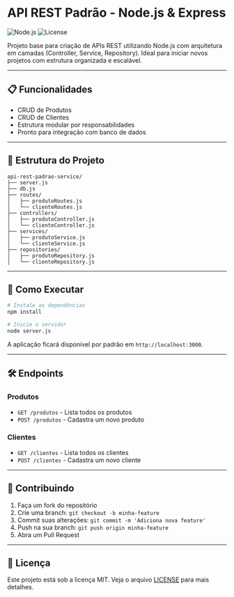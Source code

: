 
# API REST Padrão - Node.js & Express

![Node.js](https://img.shields.io/badge/Node.js-14%2B-green)
![License](https://img.shields.io/badge/license-MIT-blue)

Projeto base para criação de APIs REST utilizando Node.js com arquitetura em camadas (Controller, Service, Repository). Ideal para iniciar novos projetos com estrutura organizada e escalável.

---

## :clipboard: Funcionalidades

- CRUD de Produtos
- CRUD de Clientes
- Estrutura modular por responsabilidades
- Pronto para integração com banco de dados

---

## :file_folder: Estrutura do Projeto

```
api-rest-padrao-service/
├── server.js
├── db.js
├── routes/
│   ├── produtoRoutes.js
│   └── clienteRoutes.js
├── controllers/
│   ├── produtoController.js
│   └── clienteController.js
├── services/
│   ├── produtoService.js
│   └── clienteService.js
├── repositories/
│   ├── produtoRepository.js
│   └── clienteRepository.js
```

---

## :rocket: Como Executar

```bash
# Instale as dependências
npm install

# Inicie o servidor
node server.js
```

A aplicação ficará disponível por padrão em `http://localhost:3000`.

---

## :hammer_and_wrench: Endpoints

### Produtos
- `GET /produtos` - Lista todos os produtos
- `POST /produtos` - Cadastra um novo produto

### Clientes
- `GET /clientes` - Lista todos os clientes
- `POST /clientes` - Cadastra um novo cliente

---

## :handshake: Contribuindo

1. Faça um fork do repositório
2. Crie uma branch: `git checkout -b minha-feature`
3. Commit suas alterações: `git commit -m 'Adiciona nova feature'`
4. Push na sua branch: `git push origin minha-feature`
5. Abra um Pull Request

---

## :memo: Licença

Este projeto está sob a licença MIT. Veja o arquivo [LICENSE](LICENSE) para mais detalhes.
